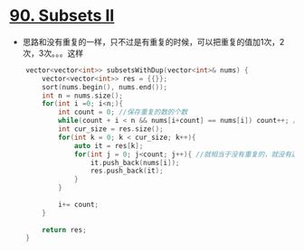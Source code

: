 # [90. Subsets II](https://leetcode.com/problems/subsets-ii/#/solutions)
* 思路和没有重复的一样，只不过是有重复的时候，可以把重复的值加1次，2次，3次。。。这样

```C++
    vector<vector<int>> subsetsWithDup(vector<int>& nums) {
        vector<vector<int>> res = {{}};
        sort(nums.begin(), nums.end());
        int n = nums.size();
        for(int i =0; i<n;){
            int count = 0; //保存重复的数的个数
            while(count + i < n && nums[i+count] == nums[i]) count++; //count至少为1
            int cur_size = res.size();
            for(int k = 0; k < cur_size; k++){
                auto it = res[k];
                for(int j = 0; j<count; j++){ //就相当于没有重复的，就没有这个for，只需要做一次
                    it.push_back(nums[i]);
                    res.push_back(it);
                }
            }
            
            i+= count;
        }
        
        return res;
    }
```
